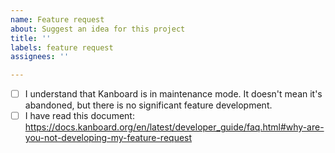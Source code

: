 ```yaml
---
name: Feature request
about: Suggest an idea for this project
title: ''
labels: feature request
assignees: ''

---
```


- [ ] I understand that Kanboard is in maintenance mode. It doesn't mean it's abandoned, but there is no significant feature development.
- [ ] I have read this document: https://docs.kanboard.org/en/latest/developer_guide/faq.html#why-are-you-not-developing-my-feature-request
